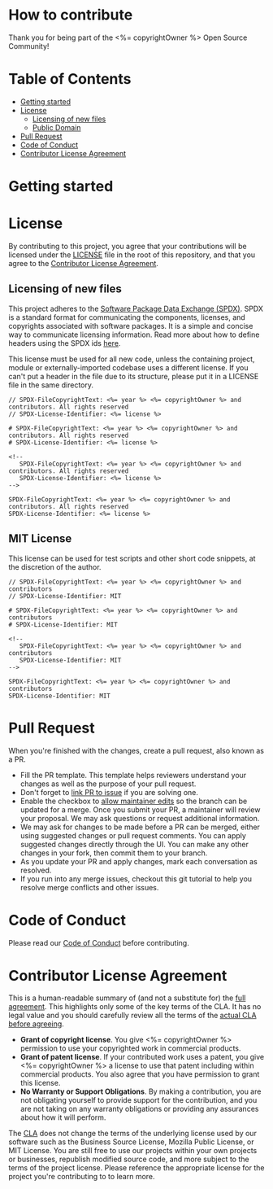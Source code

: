 # How to contribute

Thank you for being part of the <%= copyrightOwner %> Open Source Community!

# Table of Contents

- [Getting started](#getting-started)
- [License](#license)
  - [Licensing of new files](#licensing-of-new-files)
  - [Public Domain](#public-domain)
- [Pull Request](#pull-request)
- [Code of Conduct](#code-of-conduct)
- [Contributor License Agreement](#contributor-license-agreement)

# Getting started

<!-- TODO: Add technical instructions for contributors: How to install, how to test, etc. -->

# License

By contributing to this project, you agree that your contributions will be licensed under the [LICENSE](../LICENSE) file in the root of this repository, and that you agree to the [Contributor License Agreement](#contributor-license-agreement).

## Licensing of new files

This project adheres to the [Software Package Data Exchange (SPDX)](https://spdx.dev/). SPDX is a standard format for communicating the components, licenses, and copyrights associated with software packages. It is a simple and concise way to communicate licensing information. Read more about how to define headers using the SPDX ids [here](https://spdx.dev/learn/handling-license-info/).

This license must be used for all new code, unless the containing project, module or externally-imported codebase uses a different license. If you can't put a header in the file due to its structure, please put it in a LICENSE file in the same directory.

```
// SPDX-FileCopyrightText: <%= year %> <%= copyrightOwner %> and contributors. All rights reserved
// SPDX-License-Identifier: <%= license %>

# SPDX-FileCopyrightText: <%= year %> <%= copyrightOwner %> and contributors. All rights reserved
# SPDX-License-Identifier: <%= license %>

<!--
   SPDX-FileCopyrightText: <%= year %> <%= copyrightOwner %> and contributors. All rights reserved
   SPDX-License-Identifier: <%= license %>
-->

SPDX-FileCopyrightText: <%= year %> <%= copyrightOwner %> and contributors. All rights reserved
SPDX-License-Identifier: <%= license %>
```

## MIT License

This license can be used for test scripts and other short code snippets, at the discretion of the author.

```
// SPDX-FileCopyrightText: <%= year %> <%= copyrightOwner %> and contributors
// SPDX-License-Identifier: MIT

# SPDX-FileCopyrightText: <%= year %> <%= copyrightOwner %> and contributors
# SPDX-License-Identifier: MIT

<!--
   SPDX-FileCopyrightText: <%= year %> <%= copyrightOwner %> and contributors
   SPDX-License-Identifier: MIT
-->

SPDX-FileCopyrightText: <%= year %> <%= copyrightOwner %> and contributors
SPDX-License-Identifier: MIT
```

# Pull Request
When you're finished with the changes, create a pull request, also known as a PR.

* Fill the PR template. This template helps reviewers understand your changes as well as the purpose of your pull request.
* Don't forget to [link PR to issue](https://docs.github.com/en/issues/tracking-your-work-with-issues/using-issues/linking-a-pull-request-to-an-issue) if you are solving one.
* Enable the checkbox to [allow maintainer edits](https://docs.github.com/en/pull-requests/collaborating-with-pull-requests/working-with-forks/allowing-changes-to-a-pull-request-branch-created-from-a-fork) so the branch can be updated for a merge. Once you submit your PR, a maintainer will review your proposal. We may ask questions or request additional information.
* We may ask for changes to be made before a PR can be merged, either using suggested changes or pull request comments. You can apply suggested changes directly through the UI. You can make any other changes in your fork, then commit them to your branch.
* As you update your PR and apply changes, mark each conversation as resolved.
* If you run into any merge issues, checkout this git tutorial to help you resolve merge conflicts and other issues.

# Code of Conduct

Please read our [Code of Conduct](../.github/CODE_OF_CONDUCT.md) before contributing.

# Contributor License Agreement

This is a human-readable summary of (and not a substitute for) the [full agreement](./CLA.md). This highlights only some of the key terms of the CLA. It has no legal value and you should carefully review all the terms of the [actual CLA before agreeing](./CLA.md).

* __Grant of copyright license__. You give <%= copyrightOwner %> permission to use your copyrighted work in commercial products.
* __Grant of patent license__. If your contributed work uses a patent, you give <%= copyrightOwner %> a license to use that patent including within commercial products. You also agree that you have permission to grant this license.
* __No Warranty or Support Obligations__. By making a contribution, you are not obligating yourself to provide support for the contribution, and you are not taking on any warranty obligations or providing any assurances about how it will perform.

The [CLA](./CLA.md) does not change the terms of the underlying license used by our software such as the Business Source License, Mozilla Public License, or MIT License. You are still free to use our projects within your own projects or businesses, republish modified source code, and more subject to the terms of the project license. Please reference the appropriate license for the project you're contributing to to learn more.

